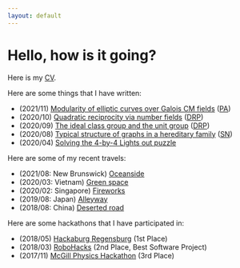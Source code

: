 ```yaml
---
layout: default
---
```


# Hello, how is it going?

Here is my [CV](https://drive.google.com/file/d/1HW9ZYBkFWsKvLv4rYb00ZO92R_uCdn3U/view?usp=sharing).

Here are some things that I have written:
- (2021/11) [Modularity of elliptic curves over Galois CM fields](https://drive.google.com/file/d/1yKRaRq88estvdrXEZl3Kj93Tr2FkMT-t/view?usp=sharing) ([PA](https://patrick-allen.github.io/))
- (2020/10) [Quadratic reciprocity via number fields](https://drive.google.com/file/d/1Yqu3imdlYFgAaIKkqETZXWpxwnYAiYLq/view?usp=sharing) ([DRP](https://www.math.mcgill.ca/gsams/drp/))
- (2020/09) [The ideal class group and the unit group](https://drive.google.com/file/d/1nQt3uq-YfYGqaaz7TF6hAYoES335Jukz/view?usp=sharing) ([DRP](https://www.math.mcgill.ca/gsams/drp/))
- (2020/08) [Typical structure of graphs in a hereditary family](https://drive.google.com/file/d/1mcB_F1cl4_Ad8WHDSnBxsS_NwsolzZX_/view?usp=sharing) ([SN](https://www.math.mcgill.ca/snorin/))
- (2020/04) [Solving the 4-by-4 Lights out puzzle](https://drive.google.com/file/d/1pCQBEMuFNAUI60hEiKKjEv_DLU5RBGzM/view?usp=sharing)

Here are some of my recent travels:
- (2021/08: New Brunswick) [Oceanside](https://drive.google.com/file/d/1Rzh6_9SC22rNk8-jWRvtG9qjzdRzU4_P/view?usp=sharing)
- (2020/03: Vietnam) [Green space](https://drive.google.com/file/d/1HomJWfraTQJDTMHOPy8_hfS2ZfLNtC9h/view?usp=sharing)
- (2020/02: Singapore) [Fireworks](https://drive.google.com/file/d/1H_cK9NnJSBTzsD9QoQyy29ZreNMIGH3k/view?usp=sharing)
- (2019/08: Japan) [Alleyway](https://drive.google.com/file/d/1bh-A3ENbw72NKL_QPLQ9L8IJ6kENYT0m/view?usp=sharing)
- (2018/08: China) [Deserted road](https://drive.google.com/file/d/1Vu06Y7vOJfdxTiKjb5hBH7t9UcefTtiL/view?usp=sharing)

Here are some hackathons that I have participated in:
- (2018/05) [Hackaburg Regensburg](https://devpost.com/software/pies-with-pi) (1st Place)
- (2018/03) [RoboHacks](https://devpost.com/software/professor-x) (2nd Place, Best Software Project)
- (2017/11) [McGill Physics Hackathon](https://devpost.com/software/retrograde) (3rd Place)
